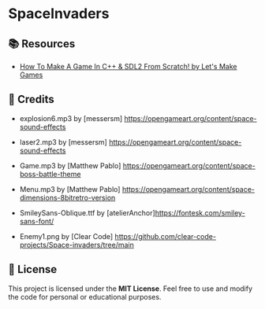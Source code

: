 # SpaceInvaders

## :books: Resources
- [How To Make A Game In C++ & SDL2 From Scratch! by Let's Make Games](https://youtube.com/playlist?list=PLhfAbcv9cehhkG7ZQK0nfIGJC_C-wSLrx)

## :raised_hands: Credits
- explosion6.mp3 by [messersm] https://opengameart.org/content/space-sound-effects

- laser2.mp3 by [messersm] https://opengameart.org/content/space-sound-effects

- Game.mp3 by [Matthew Pablo] https://opengameart.org/content/space-boss-battle-theme

- Menu.mp3 by [Matthew Pablo] https://opengameart.org/content/space-dimensions-8bitretro-version

- SmileySans-Oblique.ttf by [atelierAnchor]https://fontesk.com/smiley-sans-font/

- Enemy1.png by [Clear Code] https://github.com/clear-code-projects/Space-invaders/tree/main

## :page_facing_up: License
This project is licensed under the **MIT License**. Feel free to use and modify the code for personal or educational purposes.
